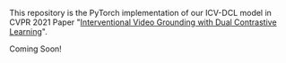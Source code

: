 This repository is the PyTorch implementation of our ICV-DCL model in CVPR 2021 Paper 
"[Interventional Video Grounding with Dual Contrastive Learning](https://arxiv.org/abs/2106.11013)".


Coming Soon!
